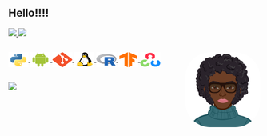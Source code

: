 
## Hello!!!!

<div>
<a href="https://github.com/ramonbss">
<img src="https://github-readme-stats.vercel.app/api?username=ramonbss&amp;show_icons=true&amp;theme=dracula&amp;include_all_commits=true&amp;count_private=true" height="180em"/>
<img src="https://github-readme-stats.vercel.app/api/top-langs/?username=rafaballerini&amp;layout=compact&amp;langs_count=7&amp;theme=dracula" height="180em"/>
  </div>
 
##
  
<div>
<img src="https://raw.githubusercontent.com/devicons/devicon/master/icons/python/python-original.svg" align="center" height="30" width="40"/>
<img src="https://github.com/devicons/devicon/blob/master/icons/android/android-original.svg" align="center" height="30" width="40"/>
<img src="https://github.com/devicons/devicon/blob/master/icons/git/git-original.svg" align="center" height="30" width="40"/>
<img src="https://github.com/devicons/devicon/blob/master/icons/linux/linux-original.svg" align="center" height="30" width="40"/>
<img src="https://github.com/devicons/devicon/blob/master/icons/r/r-original.svg" align="center" height="30" width="40"/>
<img src="https://github.com/devicons/devicon/blob/master/icons/tensorflow/tensorflow-original.svg" align="center" height="30" width="40"/>
<img src="https://github.com/devicons/devicon/blob/master/icons/opencv/opencv-original.svg" align="center" height="30" width="40"/>
  

<img src="https://github.com/ramonbss/ramonbss/blob/main/Avatar1_no_bg.png?width=676&amp;height=676" alt="Rafa-pic" align="right" height="150" style="border-radius:50px;"/>

</div>

##
  
<div>
<!--
<a href="https://www.youtube.com/channel/UC_-uuuZbY0AAt9CViNzvc-Q" target="_blank"><img src="https://img.shields.io/badge/YouTube-FF0000?style=for-the-badge&amp;logo=youtube&amp;logoColor=white" target="_blank"/></a>
-->
<a href="https://www.linkedin.com/in/ramonbss" target="_blank"><img src="https://img.shields.io/badge/-LinkedIn-%230077B5?style=for-the-badge&amp;logo=linkedin&amp;logoColor=white" target="_blank"/></a>

<!--
![Snake animation](https://github.com/ramonbss/ramonbss/blob/output/github-contribution-grid-snake.svg)
-->
</div>

<!--
**ramonbss/ramonbss** is a ✨ _special_ ✨ repository because its `README.md` (this file) appears on your GitHub profile.

Here are some ideas to get you started:

- 🔭 I’m currently working on ...
- 🌱 I’m currently learning ...
- 👯 I’m looking to collaborate on ...
- 🤔 I’m looking for help with ...
- 💬 Ask me about ...
- 📫 How to reach me: ...
- 😄 Pronouns: ...
- ⚡ Fun fact: ...
-->
